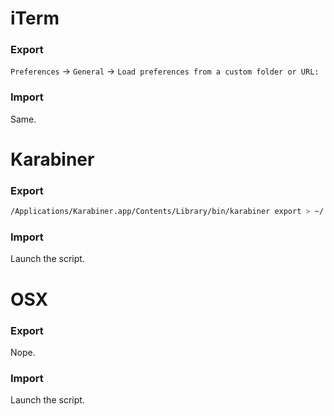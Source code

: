 # iTerm

### Export

`Preferences` -> `General` -> `Load preferences from a custom folder or URL:`

### Import

Same.

# Karabiner

### Export

```bash
/Applications/Karabiner.app/Contents/Library/bin/karabiner export > ~/.homesick/repos/dotfiles/various/karabiner.sh
```

### Import

Launch the script.

# OSX

### Export

Nope.

### Import

Launch the script.
